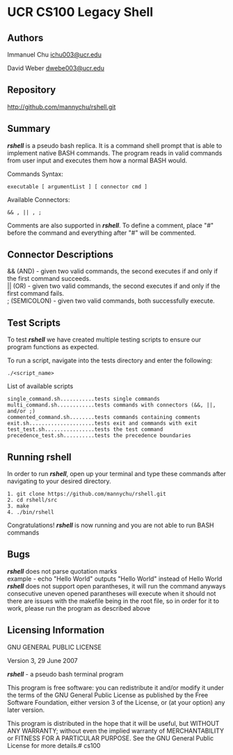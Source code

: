 UCR CS100 Legacy Shell
================

Authors
-------
Immanuel Chu
ichu003@ucr.edu

David Weber 
dwebe003@ucr.edu

Repository
--------
http://github.com/mannychu/rshell.git

Summary
--------
***rshell*** is a pseudo bash replica. It is a command shell prompt that is able to 
implement native BASH commands. The program reads in valid commands from user input
and executes them how a normal BASH would.

Commands Syntax:
```
executable [ argumentList ] [ connector cmd ]
```
Available Connectors:
```
&& , || , ;
```
Comments are also supported in ***rshell***. 
To define a comment, place "#" before the command and everything after "#" will be commented.

Connector Descriptions
--------
&& (AND) - given two valid commands, the second executes if and only if the first command succeeds. <br/>
|| (OR) - given two valid commands, the second executes if and only if the first command fails.
<br/>
; (SEMICOLON) - given two valid commands, both successfully execute.<br/>

Test Scripts
--------
To test ***rshell*** we have created multiple testing scripts to ensure our program functions as expected. 

To run a script, navigate into the tests directory and enter the following:
```
./<script_name>
```
List of available scripts

```
single_command.sh...........tests single commands
multi_command.sh............tests commands with connectors (&&, ||, and/or ;)
commented_command.sh........tests commands containing comments
exit.sh.....................tests exit and commands with exit
test_test.sh................tests the test command
precedence_test.sh..........tests the precedence boundaries
```

Running rshell
--------
In order to run ***rshell***, open up your terminal and type these commands after navigating
to your desired directory.
```
1. git clone https://github.com/mannychu/rshell.git
2. cd rshell/src
3. make
4. ./bin/rshell
```
Congratulations! ***rshell*** is now running and you are not able to run BASH commands


Bugs
--------
***rshell*** does not parse quotation marks
<br /> example - echo "Hello World" outputs "Hello World" instead of Hello World
<br /> ***rshell*** does not support open parantheses, it will run the command anyways
<br /> consecutive uneven opened parantheses will execute when it should not
<br /> there are issues with the makefile being in the root file, so in order for it to work, please run the program as described above

Licensing Information
--------
GNU GENERAL PUBLIC LICENSE

Version 3, 29 June 2007

***rshell*** - a pseudo bash terminal program

This program is free software: you can redistribute it and/or modify
it under the terms of the GNU General Public License as published by
the Free Software Foundation, either version 3 of the License, or
(at your option) any later version.

This program is distributed in the hope that it will be useful,
but WITHOUT ANY WARRANTY; without even the implied warranty of
MERCHANTABILITY or FITNESS FOR A PARTICULAR PURPOSE.  See the
GNU General Public License for more details.# cs100
